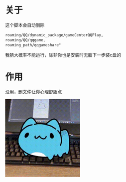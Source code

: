 # 关于
这个脚本会自动删除
```
roaming/QQ/dynamic_package/gameCenterQQPlay,
roaming/QQ/qqgame,
roaming_path/qqgameshare"
```
我猜大概率不能运行，除非你也是安装时无脑下一步装c盘的

# 作用

没用，删文件让你心理舒服点

![alt text](37eed9d1454f3123cba2ba92e3914063.jpg)